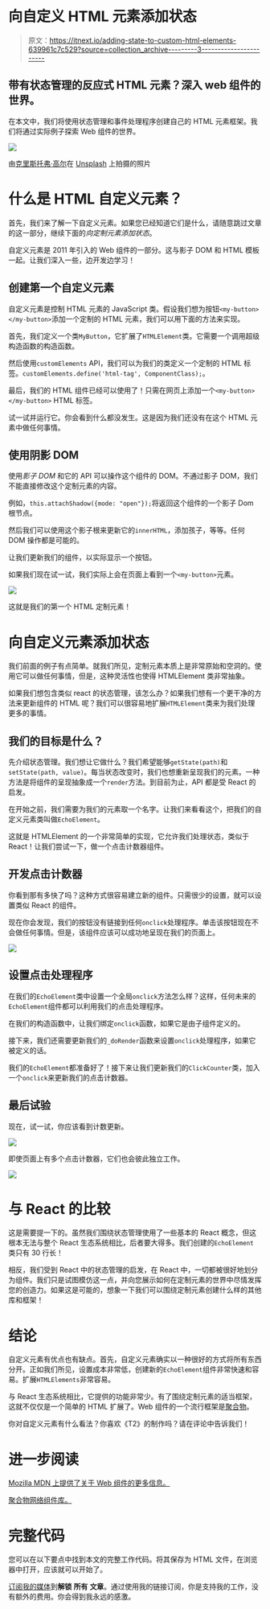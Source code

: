 # 向自定义 HTML 元素添加状态

> 原文：<https://itnext.io/adding-state-to-custom-html-elements-639961c7c529?source=collection_archive---------3----------------------->

## 带有状态管理的反应式 HTML 元素？深入 web 组件的世界。

在本文中，我们将使用状态管理和事件处理程序创建自己的 HTML 元素框架。我们将通过实际例子探索 Web 组件的世界。

![](img/8b3bfbfea7062b4ef8c825be519d7bb4.png)

由[克里斯托弗·高尔](https://unsplash.com/@cgower?utm_source=medium&utm_medium=referral)在 [Unsplash](https://unsplash.com?utm_source=medium&utm_medium=referral) 上拍摄的照片

# 什么是 HTML 自定义元素？

首先，我们来了解一下自定义元素。如果您已经知道它们是什么，请随意跳过文章的这一部分，继续下面的*向定制元素添加状态*。

自定义元素是 2011 年引入的 Web 组件的一部分。这与影子 DOM 和 HTML 模板一起。让我们深入一些，边开发边学习！

## 创建第一个自定义元素

自定义元素是控制 HTML 元素的 JavaScript 类。假设我们想为按钮`<my-button></my-button>`添加一个定制的 HTML 元素，我们可以用下面的方法来实现。

首先，我们定义一个类`MyButton`，它扩展了`HTMLElement`类。它需要一个调用超级构造函数的构造函数。

然后使用`customElements` API，我们可以为我们的类定义一个定制的 HTML 标签。`customElements.define('html-tag', ComponentClass);`。

最后，我们的 HTML 组件已经可以使用了！只需在网页上添加一个`<my-button></my-button>` HTML 标签。

试一试并运行它。你会看到什么都没发生。这是因为我们还没有在这个 HTML 元素中做任何事情。

## 使用阴影 DOM

使用*影子 DOM* 和它的 API 可以操作这个组件的 DOM。不通过影子 DOM，我们不能直接修改这个定制元素的内容。

例如，`this.attachShadow({mode: "open"});`将返回这个组件的一个影子 Dom 根节点。

然后我们可以使用这个影子根来更新它的`innerHTML`，添加孩子，等等。任何 DOM 操作都是可能的。

让我们更新我们的组件，以实际显示一个按钮。

如果我们现在试一试，我们实际上会在页面上看到一个`<my-button>`元素。

![](img/0506747b873c00cfe07770a63c7cca07.png)

这就是我们的第一个 HTML 定制元素！

# 向自定义元素添加状态

我们前面的例子有点简单。就我们所见，定制元素本质上是非常原始和空洞的。使用它可以做任何事情，但是，这种灵活性也使得 HTMLElement 类非常抽象。

如果我们想包含类似 react 的状态管理，该怎么办？如果我们想有一个更干净的方法来更新组件的 HTML 呢？我们可以很容易地扩展`HTMLElement`类来为我们处理更多的事情。

## 我们的目标是什么？

先介绍状态管理。我们想让它做什么？我们希望能够`getState(path)`和`setState(path, value)`。每当状态改变时，我们也想重新呈现我们的元素。一种方法是将组件的呈现抽象成一个`render`方法。到目前为止，API 都是受 React 的启发。

在开始之前，我们需要为我们的元素取一个名字。让我们来看看这个，把我们的自定义元素类叫做`EchoElement`。

这就是 HTMLElement 的一个非常简单的实现，它允许我们处理状态，类似于 React！让我们尝试一下，做一个点击计数器组件。

## 开发点击计数器

你看到那有多快了吗？这种方式很容易建立新的组件。只需很少的设置，就可以设置类似 React 的组件。

现在你会发现，我们的按钮没有链接到任何`onclick`处理程序。单击该按钮现在不会做任何事情。但是，该组件应该可以成功地呈现在我们的页面上。

![](img/3dc1285607dddf3fb2e2ed52c50e5603.png)

## 设置点击处理程序

在我们的`EchoElement`类中设置一个全局`onclick`方法怎么样？这样，任何未来的`EchoElement`组件都可以利用我们的点击处理程序。

在我们的构造函数中，让我们绑定`onclick`函数，如果它是由子组件定义的。

接下来，我们还需要更新我们的`_doRender`函数来设置`onclick`处理程序，如果它被定义的话。

我们的`EchoElement`都准备好了！接下来让我们更新我们的`ClickCounter`类，加入一个`onclick`来更新我们的点击计数器。

## 最后试验

现在，试一试，你应该看到计数更新。

![](img/eb99cd20080965cc84ba6d332b972ae3.png)

即使页面上有多个点击计数器，它们也会彼此独立工作。

![](img/e0d59001a560fb4e45235ef1b262ce0b.png)

# 与 React 的比较

这是需要提一下的。虽然我们围绕状态管理使用了一些基本的 React 概念，但这根本无法与整个 React 生态系统相比，后者要大得多。我们创建的`EchoElement` 类只有 30 行长！

相反，我们受到 React 中的状态管理的启发，在 React 中，一切都被很好地划分为组件。我们只是试图模仿这一点，并向您展示如何在定制元素的世界中尽情发挥您的创造力。如果这是可能的，想象一下我们可以围绕定制元素创建什么样的其他库和框架！

# 结论

自定义元素有优点也有缺点。首先，自定义元素确实以一种很好的方式将所有东西分开。正如我们所见，设置成本非常低，创建新的`EchoElement`组件非常快速和容易。扩展`HTMLElements`非常容易。

与 React 生态系统相比，它提供的功能非常少。有了围绕定制元素的适当框架，这就不仅仅是一个简单的 HTML 扩展了。Web 组件的一个流行框架是[聚合物](https://polymer-library.polymer-project.org/3.0/docs/devguide/feature-overview)。

你对自定义元素有什么看法？你喜欢《T2》的制作吗？请在评论中告诉我们！

# 进一步阅读

[Mozilla MDN 上提供了关于 Web 组件的更多信息。](https://developer.mozilla.org/en-US/docs/Web/Web_Components)

[聚合物网络组件库。](https://polymer-library.polymer-project.org/3.0/docs/devguide/feature-overview)

# 完整代码

您可以在以下要点中找到本文的完整工作代码。将其保存为 HTML 文件，在浏览器中打开，应该就可以开始了。

[订阅我的媒体](https://kevinvr.medium.com/membership)到**解锁** **所有** **文章**。通过使用我的链接订阅，你是支持我的工作，没有额外的费用。你会得到我永远的感激。